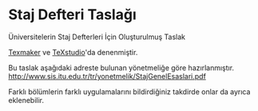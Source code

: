 # Staj Defteri Taslağı
Üniversitelerin Staj Defterleri İçin Oluşturulmuş Taslak

[Texmaker](https://www.xm1math.net/texmaker/) ve [TeXstudio](https://www.texstudio.org)'da  denenmiştir.

Bu taslak aşağıdaki adreste bulunan yönetmeliğe göre hazırlanmıştır.
http://www.sis.itu.edu.tr/tr/yonetmelik/StajGenelEsaslari.pdf

Farklı bölümlerin farklı uygulamalarını bildirdiğiniz takdirde onlar da ayrıca eklenebilir.